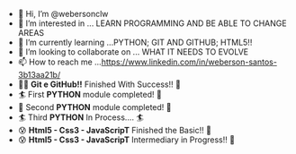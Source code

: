 - 👋 Hi, I’m @webersonclw
- 👀 I’m interested in ... LEARN PROGRAMMING AND BE ABLE TO CHANGE AREAS
- 🌱 I’m currently learning ...PYTHON; GIT AND GITHUB; HTML5!!
- 💞️ I’m looking to collaborate on ... WHAT IT NEEDS TO EVOLVE
- 📫 How to reach me ...https://www.linkedin.com/in/weberson-santos-3b13aa21b/
- 🏄‍♂️  **Git e GitHub!!** Finished With Success!! 🤲 
- 🏄  First **PYTHON** module completed! 👊
- 🧑  Second **PYTHON** module completed! 👊
- 🏄  Third **PYTHON** In Process.... 🏄
- 😰  **Html5 - Css3 - JavaScripT** Finished the Basic!! 🤲
- 😰  **Html5 - Css3 - JavaScripT** Intermediary in Progress!! 🤲
<!--- 
webersonclw/webersonclw is a ✨ special ✨ repository because its `README.md` (this file) appears on your GitHub profile.
You can click the Preview link to take a look at your changes.
--->

